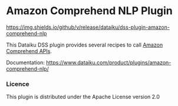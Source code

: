 # Amazon Comprehend NLP Plugin
https://img.shields.io/github/v/release/dataiku/dss-plugin-amazon-comprehend-nlp

This Dataiku DSS plugin provides several recipes to call [Amazon Comprehend APIs](https://aws.amazon.com/comprehend/).

Documentation: https://www.dataiku.com/product/plugins/amazon-comprehend-nlp/

### Licence
This plugin is distributed under the Apache License version 2.0
